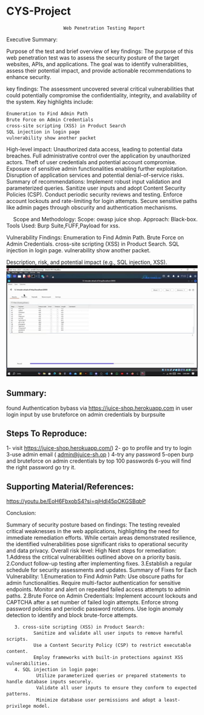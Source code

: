 # CYS-Project
                         Web Penetration Testing Report

Executive Summary:

Purpose of the test and brief overview of key findings:
The purpose of this web penetration test was to assess the security posture of the target websites, APIs, and applications. The goal was to identify vulnerabilities, assess their potential impact, and provide actionable recommendations to enhance security.

key findings:
The assessment uncovered several critical vulnerabilities that could potentially compromise the confidentiality, integrity, and availability of the system. Key highlights include:

    Enumeration to Find Admin Path
    Brute Force on Admin Credentials
    cross-site scripting (XSS) in Product Search
    SQL injection in login page
    vulnerability show another packet

High-level impact:
Unauthorized data access, leading to potential data breaches.
Full administrative control over the application by unauthorized actors.
Theft of user credentials and potential account compromise.
Exposure of sensitive admin functionalities enabling further exploitation.
Disruption of application services and potential denial-of-service risks.
 Summary of recommendations:
           Implement robust input validation and parameterized queries.
           Sanitize user inputs and adopt Content Security Policies (CSP).
           Conduct periodic security reviews and testing.
           Enforce account lockouts and rate-limiting for login attempts.
           Secure sensitive paths like admin pages through obscurity and authentication mechanisms.


  
Scope and Methodology:
       Scope: owasp juice shop.
       Approach: Black-box.
       Tools Used: Burp Suite,FUFF,Payload for xss.

 Vulnerability Findings:
                 Enumeration to Find Admin Path.
                 Brute Force on Admin Credentials.
                 cross-site scripting (XSS) in Product Search.
                 SQL injection in login page.
                 vulnerability show another packet.
                 
 Description, risk, and potential impact (e.g., SQL injection, XSS).
 ![Brute Force](Image2024.jpg)
 ## Summary:
found Authentication bybass via https://juice-shop.herokuapp.com in user login input by use bruteforce on admin credentials by burpsuite

## Steps To Reproduce:

1- visit https://juice-shop.herokuapp.com/)
2- go to profile and try to login
3-use admin email ( admin@juice-sh.op )
4-try any password 
5-open burp and bruteforce on admin credentials by top 100 passwords
6-you will find the right password go try it.

## Supporting Material/References:

https://youtu.be/EoH6FbxobS4?si=qjHdl45pOKGSBqbP


Conclusion:

Summary of security posture based on findings:
The testing revealed critical weaknesses in the web applications, highlighting the need for immediate remediation efforts. While certain areas demonstrated resilience, the identified vulnerabilities pose significant risks to operational security and data privacy.
Overall risk level: High
Next steps for remediation:
        1.Address the critical vulnerabilities outlined above on a priority basis.
        2.Conduct follow-up testing after implementing fixes.
        3.Establish a regular schedule for security assessments and updates.
Summary of Fixes for Each Vulnerability:
      1.Enumeration to Find Admin Path:
              Use obscure paths for admin functionalities.
              Require multi-factor authentication for sensitive endpoints.
              Monitor and alert on repeated failed access attempts to admin paths.
       2.Brute Force on Admin Credentials: 
              Implement account lockouts and CAPTCHA after a set number of failed login attempts.
              Enforce strong password policies and periodic password rotations.
              Use login anomaly detection to identify and block brute-force attempts.

       3. cross-site scripting (XSS) in Product Search:
              Sanitize and validate all user inputs to remove harmful scripts.
              Use a Content Security Policy (CSP) to restrict executable content.
              Employ frameworks with built-in protections against XSS vulnerabilities.
       4. SQL injection in login page:
               Utilize parameterized queries or prepared statements to handle database inputs securely.
               Validate all user inputs to ensure they conform to expected patterns.
               Minimize database user permissions and adopt a least-privilege model.







 

 

